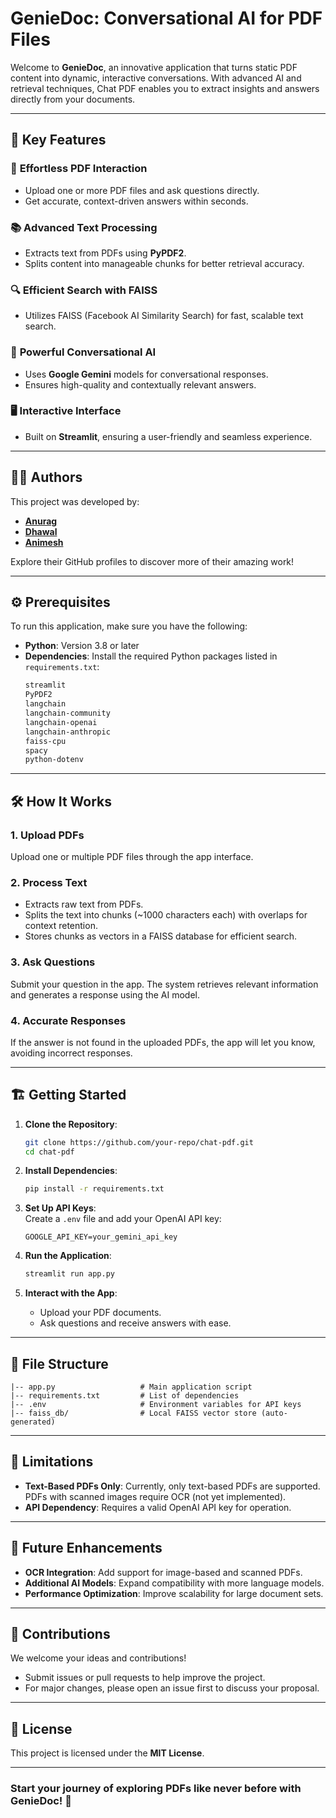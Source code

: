 # GenieDoc: Conversational AI for PDF Files

Welcome to **GenieDoc**, an innovative application that turns static PDF content into dynamic, interactive conversations. With advanced AI and retrieval techniques, Chat PDF enables you to extract insights and answers directly from your documents.

---

## 📌 Key Features

### 🚀 **Effortless PDF Interaction**

- Upload one or more PDF files and ask questions directly.
- Get accurate, context-driven answers within seconds.

### 📚 **Advanced Text Processing**

- Extracts text from PDFs using **PyPDF2**.
- Splits content into manageable chunks for better retrieval accuracy.

### 🔍 **Efficient Search with FAISS**

- Utilizes FAISS (Facebook AI Similarity Search) for fast, scalable text search.

### 🤖 **Powerful Conversational AI**

- Uses **Google Gemini** models for conversational responses.
- Ensures high-quality and contextually relevant answers.

### 🖥️ **Interactive Interface**

- Built on **Streamlit**, ensuring a user-friendly and seamless experience.

---

## 👨‍💻 Authors

This project was developed by:

- [**Anurag**](https://github.com/the-wilful-youth)
- [**Dhawal**](https://github.com/techbolt)
- [**Animesh**](https://github.com/anigupta0207)

Explore their GitHub profiles to discover more of their amazing work!

---

## ⚙️ Prerequisites

To run this application, make sure you have the following:

- **Python**: Version 3.8 or later
- **Dependencies**: Install the required Python packages listed in `requirements.txt`:
  ```bash
  streamlit
  PyPDF2
  langchain
  langchain-community
  langchain-openai
  langchain-anthropic
  faiss-cpu
  spacy
  python-dotenv
  ```

---

## 🛠️ How It Works

### 1. **Upload PDFs**

Upload one or multiple PDF files through the app interface.

### 2. **Process Text**

- Extracts raw text from PDFs.
- Splits the text into chunks (~1000 characters each) with overlaps for context retention.
- Stores chunks as vectors in a FAISS database for efficient search.

### 3. **Ask Questions**

Submit your question in the app. The system retrieves relevant information and generates a response using the AI model.

### 4. **Accurate Responses**

If the answer is not found in the uploaded PDFs, the app will let you know, avoiding incorrect responses.

---

## 🏗️ Getting Started

1. **Clone the Repository**:

   ```bash
   git clone https://github.com/your-repo/chat-pdf.git
   cd chat-pdf
   ```

2. **Install Dependencies**:

   ```bash
   pip install -r requirements.txt
   ```

3. **Set Up API Keys**:  
   Create a `.env` file and add your OpenAI API key:

   ```env
   GOOGLE_API_KEY=your_gemini_api_key
   ```

4. **Run the Application**:

   ```bash
   streamlit run app.py
   ```

5. **Interact with the App**:
   - Upload your PDF documents.
   - Ask questions and receive answers with ease.

---

## 📂 File Structure

```plaintext
|-- app.py                   # Main application script
|-- requirements.txt         # List of dependencies
|-- .env                     # Environment variables for API keys
|-- faiss_db/                # Local FAISS vector store (auto-generated)
```

---

## 🚧 Limitations

- **Text-Based PDFs Only**: Currently, only text-based PDFs are supported. PDFs with scanned images require OCR (not yet implemented).
- **API Dependency**: Requires a valid OpenAI API key for operation.

---

## 🌟 Future Enhancements

- **OCR Integration**: Add support for image-based and scanned PDFs.
- **Additional AI Models**: Expand compatibility with more language models.
- **Performance Optimization**: Improve scalability for large document sets.

---

## 🤝 Contributions

We welcome your ideas and contributions!

- Submit issues or pull requests to help improve the project.
- For major changes, please open an issue first to discuss your proposal.

---

## 📜 License

This project is licensed under the **MIT License**.

---

### Start your journey of exploring PDFs like never before with **GenieDoc**! 🚀
